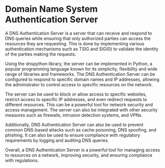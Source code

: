# Domain Name System Authentication Server
A DNS Authentication Server is a server that can receive and respond to DNS queries while ensuring that only authorized parties can access the resources they are requesting. This is done by implementing various authentication mechanisms such as TSIG and SIG(0) to validate the identity of the parties making the requests.

Using the dnspython library, the server can be implemented in Python, a popular programming language known for its simplicity, flexibility and wide range of libraries and frameworks. The DNS Authentication Server can be configured to respond to specific domain names and IP addresses, allowing the administrator to control access to specific resources on the network.

The server can be used to block or allow access to specific websites, restrict access to specific IP addresses, and even redirect requests to different resources. This can be a powerful tool for network security and access management. The server can also be integrated with other security measures such as firewalls, intrusion detection systems, and VPNs.

Additionally, DNS Authentication Server can also be used to prevent common DNS-based attacks such as cache poisoning, DNS spoofing, and phishing. It can also be used to ensure compliance with regulatory requirements by logging and auditing DNS queries.

Overall, a DNS Authentication Server is a powerful tool for managing access to resources on a network, improving security, and ensuring compliance with regulations.
